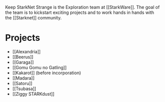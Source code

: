 Keep StarkNet Strange is the Exploration team at [[StarkWare]].
The goal of the team is to kickstart exciting projects and to work hands in hands with the [[Starknet]] community.
# Projects
- [[Alexandria]]
- [[Beerus]]
- [[Garaga]]
- [[Gomu Gomu no Gatling]]
- [[Kakarot]] (before incorporation)
- [[Madara]]
- [[Satoru]]
- [[Tsubasa]]
- [[Ziggy STARKdust]]